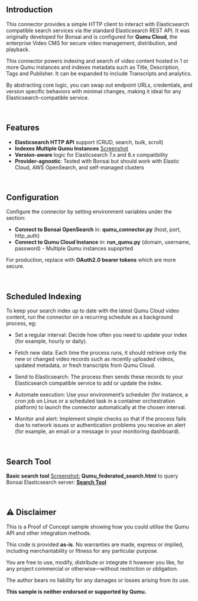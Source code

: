 ## Introduction

This connector provides a simple HTTP client to interact with Elasticsearch compatible search services via the standard Elasticsearch REST API. It was originally developed for Bonsai and is configured for **Qumu Cloud**, the enterprise Video CMS for secure video management, distribution, and playback.

This connector powers indexing and search of video content hosted in 1 or more Qumu instances and indexes metadata such as Title, Description, Tags and Publisher. It can be expanded to include Transcripts and analytics.

By abstracting core logic, you can swap out endpoint URLs, credentials, and version specific behaviors with minimal changes, making it ideal for any Elasticsearch-compatible service.

<br>

## Features

- **Elasticsearch HTTP API** support (CRUD, search, bulk, scroll)
- **Indexes Multiple Qumu Instances** [Screenshot](./index.jpg)
- **Version-aware** logic for Elasticsearch 7.x and 8.x compatibility
- **Provider-agnostic**: Tested with Bonsai but should work with Elastic Cloud, AWS OpenSearch, and self-managed clusters
<br>

## Configuration

Configure the connector by setting environment variables under the section:   
- **Connect to Bonsai OpenSearch**  in: **qumu_connector.py** (host, port, http_auth)  
- **Connect to Qumu Cloud Instance** in: **run_qumu.py** (domain, username, password) - Multiple Qumu instances supoprted

For production, replace with **OAuth2.0 bearer tokens** which are more secure.

<br>

## Scheduled Indexing

To keep your search index up to date with the latest Qumu Cloud video content, run the connector on a recurring schedule as a background process, eg:

- Set a regular interval: Decide how often you need to update your index (for example, hourly or daily).

- Fetch new data: Each time the process runs, it should retrieve only the new or changed video records such as recently uploaded videos, updated metadata, or fresh transcripts from Qumu Cloud.

- Send to Elasticsearch: The process then sends these records to your Elasticsearch compatible service to add or update the index.

- Automate execution: Use your environment’s scheduler (for instance, a cron job on Linux or a scheduled task in a container orchestration platform) to launch the connector automatically at the chosen interval.

- Monitor and alert: Implement simple checks so that if the process fails due to network issues or authentication problems you receive an alert (for example, an email or a message in your monitoring dashboard).
<br>

## Search Tool

**Basic search tool** [Screenshot:](./search-results.jpg) **Qumu_federated_search.html** to query Bonsai Elasticsearch server:
 [**Search Tool**](./src/Qumu_federated_search.html)

<br>
 
## ⚠️ Disclaimer

This is a Proof of Concept sample showing how you could utilise the Qumu API and other integration methods.

This code is provided **as-is**. No warranties are made, express or implied, including merchantability or fitness for any particular purpose. 

You are free to use, modify, distribute or integrate it however you like, for any project commercial or otherwise—without restriction or obligation. 

The author bears no liability for any damages or losses arising from its use. 

**This sample is neither endorsed or supported by Qumu.**



